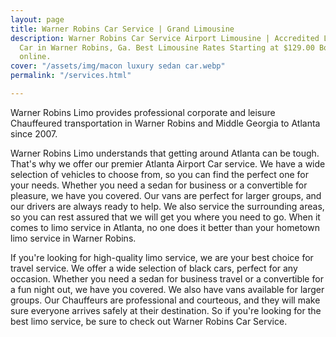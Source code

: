 ```yaml
---
layout: page
title: Warner Robins Car Service | Grand Limousine
description: Warner Robins Car Service Airport Limousine | Accredited Limo & Luxury
  Car in Warner Robins, Ga. Best Limousine Rates Starting at $129.00 Book Instantly
  online.
cover: "/assets/img/macon luxury sedan car.webp"
permalink: "/services.html"

---
```

Warner Robins Limo provides professional corporate and leisure Chauffeured transportation in Warner Robins and Middle Georgia to Atlanta since 2007.

Warner Robins Limo understands that getting around Atlanta can be tough. That's why we offer our premier Atlanta Airport Car service. We have a wide selection of vehicles to choose from, so you can find the perfect one for your needs. Whether you need a sedan for business or a convertible for pleasure, we have you covered. Our vans are perfect for larger groups, and our drivers are always ready to help. We also service the surrounding areas, so you can rest assured that we will get you where you need to go. When it comes to limo service in Atlanta, no one does it better than your hometown limo service in Warner Robins.

If you're looking for high-quality limo service, we are your best choice for travel service. We offer a wide selection of black cars, perfect for any occasion. Whether you need a sedan for business travel or a convertible for a fun night out, we have you covered. We also have vans available for larger groups. Our Chauffeurs are professional and courteous, and they will make sure everyone arrives safely at their destination. So if you're looking for the best limo service, be sure to check out Warner Robins Car Service.